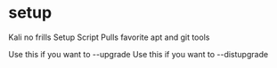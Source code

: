 # setup

Kali no frills Setup Script
Pulls favorite apt and git tools

Use this if you want to --upgrade
Use this if you want to --distupgrade 
